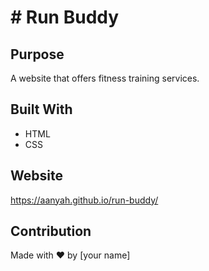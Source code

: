 # # Run Buddy

## Purpose
A website that offers fitness training services.

## Built With
* HTML
* CSS

## Website
https://aanyah.github.io/run-buddy/

## Contribution
Made with ❤️ by [your name]
